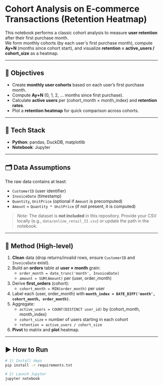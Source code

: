 # Cohort Analysis on E-commerce Transactions (Retention Heatmap)

This notebook performs a classic cohort analysis to measure **user retention** after their first purchase month.  
We form monthly cohorts (by each user's first purchase month), compute **Ay+N** (months since cohort start), and visualize **retention = active_users / cohort_size** as a heatmap.

---

## 🎯 Objectives
- Create **monthly user cohorts** based on each user’s first purchase month.
- Compute **Ay+N** (0, 1, 2, … months since first purchase).
- Calculate **active users** per (cohort_month × month_index) and **retention rates**.
- Plot a **retention heatmap** for quick comparison across cohorts.

---

## 🧰 Tech Stack
- **Python**: pandas, DuckDB, matplotlib
- **Notebook**: Jupyter

---

## 🗂 Data Assumptions
The raw data contains at least:
- `CustomerID` (user identifier)
- `InvoiceDate` (timestamp)
- `Quantity`, `UnitPrice` (optional if `Amount` is precomputed)
- `Amount` = `Quantity * UnitPrice` (if not present, it is computed)

> _Note:_ The dataset is **not included** in this repository. Provide your CSV locally (e.g., `data/online_retail_II.csv`) or update the path in the notebook.

---

## 📓 Method (High-level)
1. **Clean** data (drop returns/invalid rows, ensure `CustomerID` and `InvoiceDate` exist).
2. Build an **orders** table at **user × month** grain:
   - `order_month = date_trunc('month', InvoiceDate)`
   - `amount = SUM(Amount)` per (user, order_month)
3. Derive **first_orders** (cohort):
   - `cohort_month = MIN(order_month)` per user
4. Label each (user, order_month) with **`month_index = DATE_DIFF('month', cohort_month, order_month)`**.
5. Aggregate:
   - `active_users = COUNT(DISTINCT user_id)` by (cohort_month, month_index)
   - `cohort_size` = number of users starting in each cohort
   - `retention = active_users / cohort_size`
6. **Pivot** to matrix and **plot** heatmap.

---

## ▶️ How to Run
```bash
# 1) Install deps
pip install -r requirements.txt

# 2) Launch Jupyter
jupyter notebook
